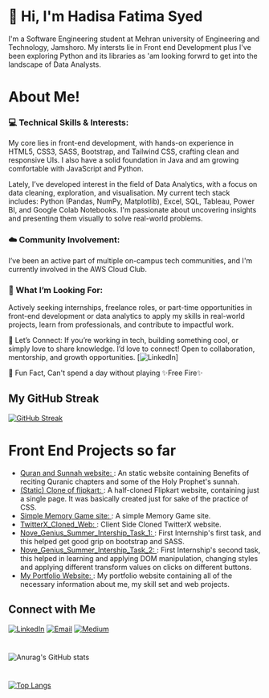 <!---[![Header](https://www.techspot.com/images2/news/bigimage/2019/10/2019-10-25-image-5.jpg)](https://github.com/hadisafatima)--->
<p align="center">
  <h1>👋 Hi, I'm Hadisa Fatima Syed</h1>
</p>
I'm a Software Engineering student at Mehran university of Engineering and Technology, Jamshoro. My intersts lie in Front end Development plus I've been exploring Python and its libraries as 'am looking forwrd to get into the landscape of Data Analysts.


# About Me!

### 💻 Technical Skills & Interests:
My core lies in front-end development, with hands-on experience in HTML5, CSS3, SASS, Bootstrap, and Tailwind CSS, crafting clean and responsive UIs. I also have a solid foundation in Java and am growing comfortable with JavaScript and Python.

Lately, I’ve developed interest in the field of Data Analytics, with a focus on data cleaning, exploration, and visualisation. 
My current tech stack includes:
Python (Pandas, NumPy, Matplotlib), Excel, SQL, Tableau,  Power BI, and Google Colab Notebooks.
I'm passionate about uncovering insights and presenting them visually to solve real-world problems.

### ☁️ Community Involvement:
I’ve been an active part of multiple on-campus tech communities, and I'm currently involved in the AWS Cloud Club.

### 🚀 What I’m Looking For:
Actively seeking internships, freelance roles, or part-time opportunities in front-end development or data analytics to apply my skills in real-world projects, learn from professionals, and contribute to impactful work.

🌱 Let’s Connect:
If you’re working in tech, building something cool, or simply love to share knowledge. I’d love to connect! Open to collaboration, mentorship, and growth opportunities.
[![LinkedIn](https://www.linkedin.com/in/hadisa-fatima-syed-85537a266/)]


🤌 Fun Fact, Can't spend a day without playing ✨Free Fire✨
    
## My GitHub Streak

[![GitHub Streak](https://streak-stats.demolab.com/?user=hadisafatima&theme=dark)](https://git.io/streak-stats)


<!---## Activity Graph

[![Ashutosh's github activity graph](https://github-readme-activity-graph.vercel.app/graph?username=hadisafatima&theme=dracula&bg_color=1a1b27&color=f8f8f2&line=bd93f9&point=ff79c6)](https://github.com/ashutosh00710/github-readme-activity-graph)--->




# Front End Projects so far
- [Quran and Sunnah website: ](https://hadisafatima.github.io/Wisdoms-of-Holy-Quran-and-Sunnahs/): An static website containing Benefits of reciting Quranic chapters and some of the Holy Prophet's sunnah.
- [(Static) Clone of flipkart: ](https://hadisafatima.github.io/flipkart-website/): A half-cloned Flipkart website, containing just a single page. It was basically created just for sake of the practice of CSS.
- [Simple Memory Game site: ](https://hadisafatima.github.io/Simple-Memory-Game-web/) : A simple Memory Game site.
- [TwitterX_Cloned_Web: ](https://hadisafatima.github.io/TwitterX_Clone/) : Client Side Cloned TwitterX website.
- [Nove_Genius_Summer_Intership_Task_1: ](https://hadisafatima.github.io/NovaGenius_InternshipTask_1/) : First Internship's first task, and this helped get good grip on bootstrap and SASS.
- [Nove_Genius_Summer_Intership_Task_2: ](https://hadisafatima.github.io/Nova-Genius-Internship-Task-2/) : First Internship's second task, this helped in learning and applying DOM manipulation, changing styles and applying different transform values on clicks on different buttons.
- [My Portfolio Website: ](https://hadisafatima.github.io/My_Portfolio/) : My portfolio website containing all of the necessary information about me, my skill set and web projects.

  
## Connect with Me

[![LinkedIn](https://img.shields.io/badge/-LinkedIn-0077B5?style=for-the-badge&logo=linkedin&logoColor=white)](https://www.linkedin.com/in/hadisa-fatima-syed-85537a266/)
[![Email](https://img.shields.io/badge/-Email-D14836?style=for-the-badge&logo=gmail&logoColor=white)](mailto:hadisaasyed@gmail.com)
[![Medium](https://img.shields.io/badge/-Medium-12100E?style=for-the-badge&logo=medium&logoColor=white)](https://medium.com/@hadisaasyed)



# 

![Anurag's GitHub stats](https://github-readme-stats.vercel.app/api?username=hadisafatima&show_icons=true&theme=radical)

#

[![Top Langs](https://github-readme-stats.vercel.app/api/top-langs/?username=hadisafatima&layout=compact&theme=radical)](https://github.com/your-username/github-readme-stats)



<!---
hadisafatima/hadisafatima is a ✨ special ✨ repository because its `README.md` (this file) appears on your GitHub profile.
You can click the Preview link to take a look at your changes.
--->
